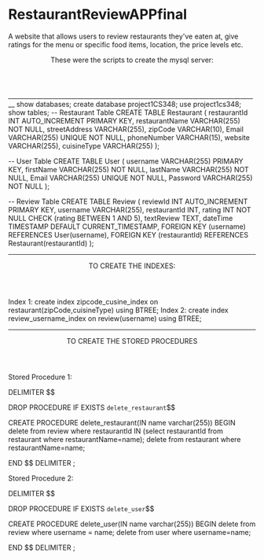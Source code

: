 # RestaurantReviewAPPfinal
A website that allows users to review restaurants they've eaten at, give ratings for the menu or specific food items, location, the price levels etc.

<header>These were the scripts to create the mysql server:</header>
________________________________________________________________________________
show databases;
create database project1CS348;
use project1cs348;
show tables;
-- Restaurant Table
CREATE TABLE Restaurant (
    restaurantId INT AUTO_INCREMENT PRIMARY KEY,
    restaurantName VARCHAR(255) NOT NULL,
    streetAddress VARCHAR(255),
    zipCode VARCHAR(10),
    Email VARCHAR(255) UNIQUE NOT NULL,
    phoneNumber VARCHAR(15),
    website VARCHAR(255),
    cuisineType VARCHAR(255)
);

-- User Table
CREATE TABLE User (
    username VARCHAR(255) PRIMARY KEY,
    firstName VARCHAR(255) NOT NULL,
    lastName VARCHAR(255) NOT NULL,
    Email VARCHAR(255) UNIQUE NOT NULL,
    Password VARCHAR(255) NOT NULL
);

-- Review Table
CREATE TABLE Review (
    reviewId INT AUTO_INCREMENT PRIMARY KEY,
    username VARCHAR(255),
    restaurantId INT,
    rating INT NOT NULL CHECK (rating BETWEEN 1 AND 5),
    textReview TEXT,
    dateTime TIMESTAMP DEFAULT CURRENT_TIMESTAMP,
    FOREIGN KEY (username) REFERENCES User(username),
    FOREIGN KEY (restaurantId) REFERENCES Restaurant(restaurantId)
);

________________________________________________________________________________
<header>TO CREATE THE INDEXES:</header>

Index 1:
create index zipcode_cusine_index  on restaurant(zipCode,cuisineType) using BTREE;
Index 2:
create index review_username_index  on review(username) using BTREE;

________________________________________________________________________________

<header>TO CREATE THE STORED PROCEDURES</header>

Stored Procedure 1:

DELIMITER $$

DROP PROCEDURE IF EXISTS `delete_restaurant`$$


CREATE PROCEDURE delete_restaurant(IN name varchar(255))
BEGIN
delete from review where restaurantId IN (select restaurantId from restaurant where restaurantName=name);
    delete from restaurant  where restaurantName=name;

END $$
DELIMITER ;

Stored Procedure 2:

DELIMITER $$

DROP PROCEDURE IF EXISTS `delete_user`$$


CREATE PROCEDURE delete_user(IN name varchar(255))
BEGIN
delete from review where username = name;
    	delete from user  where username=name;

END $$
DELIMITER ;


